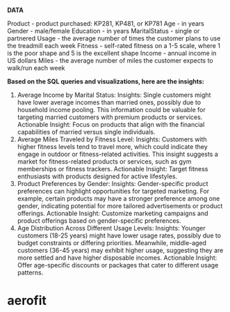 **DATA**

Product - product purchased: KP281, KP481, or KP781
Age - in years
Gender - male/female
Education - in years
MaritalStatus - single or partnered
Usage - the average number of times the customer plans to use the treadmill each week
Fitness - self-rated fitness on a 1-5 scale, where 1 is the poor shape and 5 is the excellent shape
Income - annual income in US dollars
Miles - the average number of miles the customer expects to walk/run each week

**Based on the SQL queries and visualizations, here are the insights:**

1. Average Income by Marital Status:
Insights: Single customers might have lower average incomes than married ones, possibly due to household income pooling. This information could be valuable for targeting married customers with premium products or services.
Actionable Insight: Focus on products that align with the financial capabilities of married versus single individuals.
2. Average Miles Traveled by Fitness Level:
Insights: Customers with higher fitness levels tend to travel more, which could indicate they engage in outdoor or fitness-related activities. This insight suggests a market for fitness-related products or services, such as gym memberships or fitness trackers.
Actionable Insight: Target fitness enthusiasts with products designed for active lifestyles.
3. Product Preferences by Gender:
Insights: Gender-specific product preferences can highlight opportunities for targeted marketing. For example, certain products may have a stronger preference among one gender, indicating potential for more tailored advertisements or product offerings.
Actionable Insight: Customize marketing campaigns and product offerings based on gender-specific preferences.
4. Age Distribution Across Different Usage Levels:
Insights: Younger customers (18-25 years) might have lower usage rates, possibly due to budget constraints or differing priorities. Meanwhile, middle-aged customers (36-45 years) may exhibit higher usage, suggesting they are more settled and have higher disposable incomes.
Actionable Insight: Offer age-specific discounts or packages that cater to different usage patterns.


# aerofit

